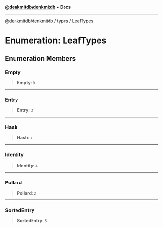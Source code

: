 [**@denkmitdb/denkmitdb**](../../README.md) • **Docs**

***

[@denkmitdb/denkmitdb](../../modules.md) / [types](../README.md) / LeafTypes

# Enumeration: LeafTypes

## Enumeration Members

### Empty

> **Empty**: `0`

***

### Entry

> **Entry**: `3`

***

### Hash

> **Hash**: `1`

***

### Identity

> **Identity**: `4`

***

### Pollard

> **Pollard**: `2`

***

### SortedEntry

> **SortedEntry**: `5`
